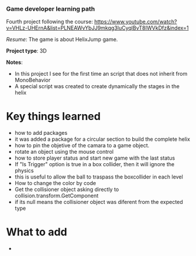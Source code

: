 ### Game developer learning path


Fourth project following the course: https://www.youtube.com/watch?v=VHLz-UHErnA&list=PLNEAWvYbJJ9mkqg3luCyqlBvT8IWVkDfz&index=1

_Resume_: The game is about HelixJump game.

__Project type__: 3D 

__Notes__:
 - In this project I see for the first time an script that does not inherit from MonoBehavior
 - A special script was created to create dynamically the stages in the helix

# Key things learned
 - how to add packages
  - it was added a package for a circular section to build the complete helix
 - how to pin the objetive of the camara to a game object.
 - rotate an object using the mouse control 
 - how to store player status and start new game with the last status
 - If "Is Trigger" option is true in a box collider, then it will ignore the physics
  - this is useful to allow the ball to traspass the boxcollider in each level
 - How to change the color by code
 - Get the collisioner object asking directly to collision.transform.GetComponent<expectedType>
  - if its null means the collisioner object was diferent from the expected type


# What to add
 - 
